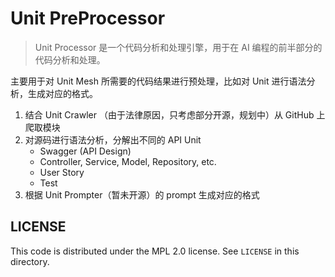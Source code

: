 # Unit PreProcessor 

> Unit Processor 是一个代码分析和处理引擎，用于在 AI 编程的前半部分的代码分析和处理。

主要用于对 Unit Mesh 所需要的代码结果进行预处理，比如对 Unit 进行语法分析，生成对应的格式。

1. 结合 Unit Crawler （由于法律原因，只考虑部分开源，规划中）从 GitHub 上爬取模块
2. 对源码进行语法分析，分解出不同的 API Unit
   - Swagger (API Design)
   - Controller, Service, Model, Repository, etc.
   - User Story
   - Test
3. 根据 Unit Prompter（暂未开源）的 prompt 生成对应的格式

## LICENSE

This code is distributed under the MPL 2.0 license. See `LICENSE` in this directory.
